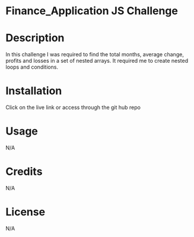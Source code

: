 # Finance_Application JS Challenge

# Description
In this challenge I was required to find the total months, average change, profits and losses in a set of nested arrays. It required me to create nested loops and conditions. 

# Installation 
Click on the live link or access through the git hub repo

# Usage 
N/A

# Credits 
N/A

# License 
N/A
